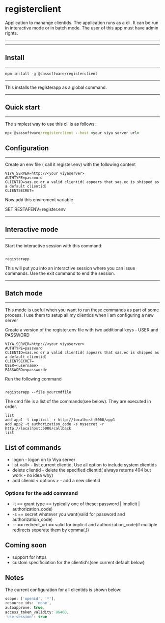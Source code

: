 # registerclient

Application to manange clientids. The application runs as a cli.
It can be run in interactive mode or in batch mode.
The user of this app must have admin rights.

---
---

## **Install**

---

```script
npm install -g @sassoftware/registerclient
```

---

This installs the registerapp as a global command.

---

## Quick start

---

The simplest way to use this cli is as follows:

```cmd
npx @sassoftware/registerclient --host <your viya server url>
```

## **Configuration**

---

Create an env file ( call it register.env) with the following content

```env
VIYA_SERVER=http://<your viyaserver>
AUTHTYPE=password
CLIENTID=sas.ec or a valid clientid( appears that sas.ec is shipped as a default clientid)
CLIENTSECRET=
```

Now add this enviroment variable

SET RESTAFENV=register.env

---

## **Interactive mode**

---
Start the interactive session with this command:

```script

registerapp

```

This will put you into an interactive session where you can issue commands. Use the exit command to end the session.

---

## **Batch mode**

---

This mode is useful when you want to run these commands as part of some process. I use them to setup all my clientids when I am configuring a new server

Create a version of the register.env file with two additional keys - USER and PASSWORD

```env
VIYA_SERVER=http://<your viyaserver>
AUTHTYPE=password
CLIENTID=sas.ec or a valid clientid( appears that sas.ec is shipped as a default clientid)
CLIENTSECRET=
USER=<username>
PASSWORD=<password>
```

Run the following command

```script

registerapp --file yourcmdfile

```

The cmd file is a list of the commands(see below). They are executed in order.

```text
list
add app1 -t implicit -r http://localhost:5000/app1
add app2 -t authorization_code -s mysecret -r http://localhost:5000/callback
list
```

## List of commands

- logon - logon on to Viya server
- list \<all\> - list current clientid. Use all option to include system clientids
- delete clientid - delete the specified clientid( always returns 404 but work - no idea why)
- add clienid \< options \> - add a new clientid

### Options for the add command

- -t  == grant type ==  typically one of these: password | implicit | authorization_code)
- -s  == secret whatever you want(valid for password and authorization_code)
- -r  == redirect_uri == valid for implicit and authorization_code(if multiple redirects seperate them by comma(,))

## Coming soon

- support for https
- custom specificiation for the clientid's(see current default below)

## Notes

The current configuration for all clientids is shown below:

```js
scope: ['openid', '*'],
resource_ids: 'none',
autoapprove: true,
access_token_validity: 86400,
'use-session': true

```
